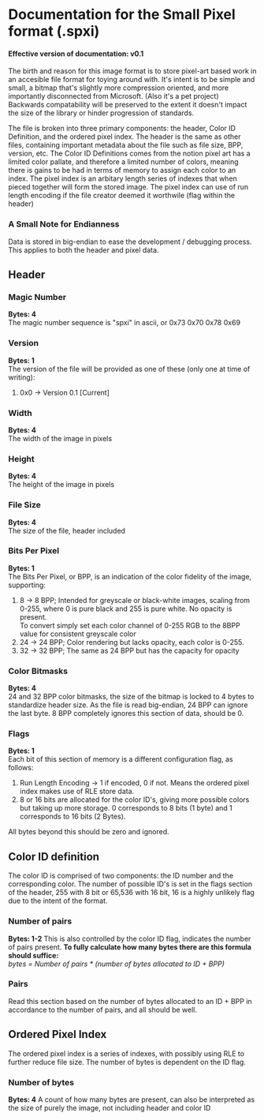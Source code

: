 # Documentation for the Small Pixel format (.spxi)
#### Effective version of documentation: v0.1

The birth and reason for this image format is to store pixel-art based work in an accesible file format for toying around with. It's intent is to be simple and small, a bitmap that's slightly more compression oriented, and more importantly disconnected from Microsoft. (Also it's a pet project)  
Backwards compatability will be preserved to the extent it doesn't impact the size of the library or hinder progression of standards.

The file is broken into three primary components: the header, Color ID Definition, and the ordered pixel index. The header is the same as other files, containing important metadata about the file such as file size, BPP, version, etc. The Color ID Definitions comes from the notion pixel art has a limited color pallate, and therefore a limited number of colors, meaning there is gains to be had in terms of memory to assign each color to an index. The pixel index is an arbitary length series of indexes that when pieced together will form the stored image. The pixel index can use of run length encoding if the file creator deemed it worthwile (flag within the header)

### A Small Note for Endianness
Data is stored in big-endian to ease the development / debugging process. This applies to both the header and pixel data.

## Header
### Magic Number
__Bytes: 4__  
The magic number sequence is "spxi" in ascii, or 0x73 0x70 0x78 0x69

### Version
__Bytes: 1__  
The version of the file will be provided as one of these (only one at time of writing):
1. 0x0 -> Version 0.1 [Current]

### Width
__Bytes: 4__  
The width of the image in pixels

### Height
__Bytes: 4__  
The height of the image in pixels

### File Size
__Bytes: 4__  
The size of the file, header included

### Bits Per Pixel
__Bytes: 1__  
The Bits Per Pixel, or BPP, is an indication of the color fidelity of the image, supporting:
1. 8 -> 8 BPP; Intended for greyscale or black-white images, scaling from 0-255, where 0 is pure black and 255 is pure white. No opacity is present.  
To convert simply set each color channel of 0-255 RGB to the 8BPP value for consistent greyscale color
2. 24 -> 24 BPP; Color rendering but lacks opacity, each color is 0-255.
3. 32 -> 32 BPP; The same as 24 BPP but has the capacity for opacity

### Color Bitmasks
__Bytes: 4__  
24 and 32 BPP color bitmasks, the size of the bitmap is locked to 4 bytes to standardize header size. As the file is read big-endian, 24 BPP can ignore the last byte. 8 BPP completely ignores this section of data, should be 0.

### Flags
__Bytes: 1__  
Each bit of this section of memory is a different configuration flag, as follows:
1. Run Length Encoding -> 1 if encoded, 0 if not. Means the ordered pixel index makes use of RLE store data.
2. 8 or 16 bits are allocated for the color ID's, giving more possible colors but taking up more storage. 0 corresponds to 8 bits (1 byte) and 1 corresponds to 16 bits (2 Bytes).

All bytes beyond this should be zero and ignored.

## Color ID definition
The color ID is comprised of two components: the ID number and the corresponding color. The number of possible ID's is set in the flags section of the header, 255 with 8 bit or 65,536 with 16 bit, 16 is a highly unlikely flag due to the intent of the format.

### Number of pairs
__Bytes: 1-2__
This is also controlled by the color ID flag, indicates the number of pairs present. 
__To fully calculate how many bytes there are this formula should suffice:__  
*bytes = Number of pairs * (number of bytes allocated to ID + BPP)*

### Pairs
Read this section based on the number of bytes allocated to an ID + BPP in accordance to the number of pairs, and all should be well.

## Ordered Pixel Index
The ordered pixel index is a series of indexes, with possibly using RLE to further reduce file size. The number of bytes is dependent on the ID flag.

### Number of bytes
__Bytes: 4__
A count of how many bytes are present, can also be interpreted as the size of purely the image, not including header and color ID